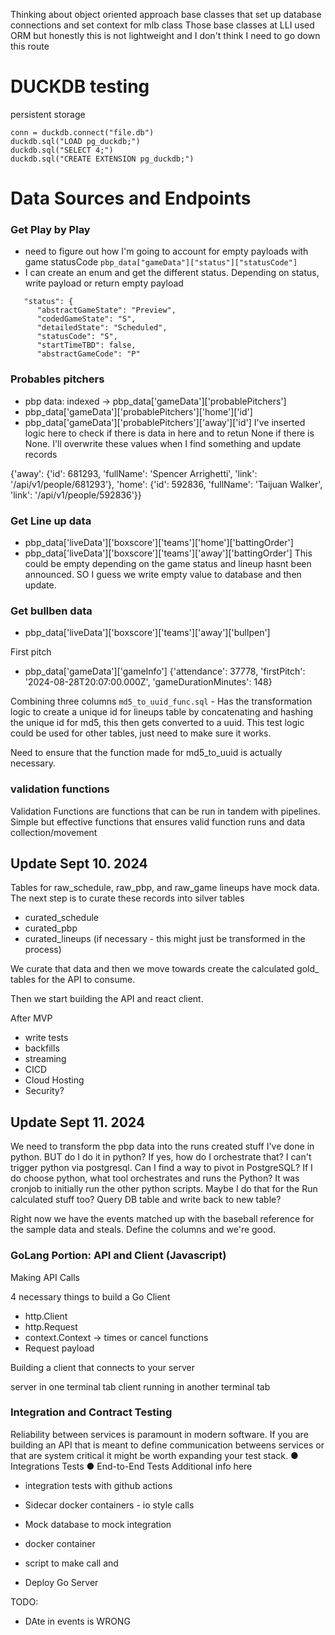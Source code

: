 

Thinking about object oriented approach
base classes that set up database connections and set context for mlb class
Those base classes at LLI used ORM but honestly this is not lightweight and I don't think
I need to go down this route


# DUCKDB testing
persistent storage
```
conn = duckdb.connect("file.db")
duckdb.sql("LOAD pg_duckdb;")
duckdb.sql("SELECT 4;")
duckdb.sql("CREATE EXTENSION pg_duckdb;")
```

# Data Sources and Endpoints

### Get Play by Play
- need to figure out how I'm going to account for empty payloads with game statusCode
`pbp_data["gameData"]["status"]["statusCode"]`
- I can create an enum and get the different status. Depending on status, write payload or return empty
  payload
```
   "status": {
      "abstractGameState": "Preview",
      "codedGameState": "S",
      "detailedState": "Scheduled",
      "statusCode": "S",
      "startTimeTBD": false,
      "abstractGameCode": "P"
```

### Probables pitchers
- pbp data: indexed -> pbp_data['gameData']['probablePitchers']
- pbp_data['gameData']['probablePitchers']['home']['id']
- pbp_data['gameData']['probablePitchers']['away']['id']
I've inserted logic here to check if there is data in here and to retun None if there is None. I'll overwrite these values when I find something and update records

{'away': {'id': 681293, 'fullName': 'Spencer Arrighetti', 'link': '/api/v1/people/681293'}, 'home': {'id': 592836, 'fullName': 'Taijuan Walker', 'link': '/api/v1/people/592836'}}

### Get Line up data
- pbp_data['liveData']['boxscore']['teams']['home']['battingOrder']
- pbp_data['liveData']['boxscore']['teams']['away']['battingOrder']
This could be empty depending on the game status and lineup hasnt been announced. SO I guess we write
empty value to database and then update.

### Get bullben data
- pbp_data['liveData']['boxscore']['teams']['away']['bullpen']

First pitch
- pbp_data['gameData']['gameInfo']
{'attendance': 37778, 'firstPitch': '2024-08-28T20:07:00.000Z', 'gameDurationMinutes': 148}

Combining three columns
`md5_to_uuid_func.sql` - Has the transformation logic to create a unique id for lineups table by concatenating and hashing the unique id for md5, this then gets converted to a uuid. This test logic could be used for other tables, just need to make sure it works.

Need to ensure that the function made for md5_to_uuid is actually necessary.

### validation functions
Validation Functions are functions that can be run in tandem with pipelines.
Simple but effective functions that ensures valid function runs and data collection/movement

## Update Sept 10. 2024
Tables for raw_schedule, raw_pbp, and raw_game lineups have mock data.
The next step is to curate these records into silver tables
- curated_schedule
- curated_pbp
- curated_lineups (if necessary - this might just be transformed in the process)

We curate that data and then we move towards create the calculated gold_ tables for the API to consume.

Then we start building the API and react client.


After MVP
- write tests
- backfills
- streaming
- CICD
- Cloud Hosting
- Security?

## Update Sept 11. 2024
We need to transform the pbp data into the runs created stuff I've done in python.
BUT do I do it in python? If yes, how do I orchestrate that? I can't trigger python via postgresql.
Can I find a way to pivot in PostgreSQL? If I do choose python, what tool orchestrates and runs the
Python? It was cronjob to initially run the other python scripts. Maybe I do that for the Run calculated stuff too? 
Query DB table and write back to new table?

Right now we have the events matched up with the baseball reference for the sample data and steals. Define the columns and we're good.


### GoLang Portion: API and Client (Javascript)

Making API Calls

4 necessary things to build a Go Client
- http.Client
- http.Request
- context.Context -> times or cancel functions
- Request payload


Building a client that connects to your server

server in one terminal tab
client running in another terminal tab


### Integration and Contract Testing
Reliability between services is paramount in modern software. If you are building an API that is meant
to define communication betweens services or that are system critical it might be worth expanding
your test stack.
● Integrations Tests
● End-to-End Tests
Additional info here


- integration tests with github actions
- Sidecar docker containers - io style calls
- Mock database to mock integration
- docker container
- script to make call and 

- Deploy Go Server

TODO:
- DAte in events is WRONG